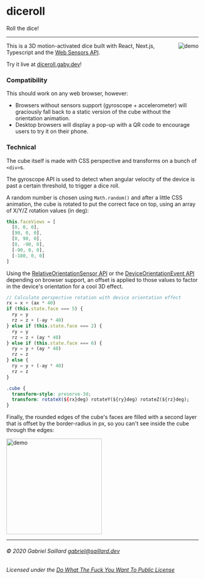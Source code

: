 # diceroll
Roll the dice!

---

<img align="right" src="https://raw.githubusercontent.com/GitSquared/diceroll/master/readme_src/phone-demo.gif" alt="demo">

This is a 3D motion-activated dice built with React, Next.js, Typescript and the [Web Sensors API](https://developer.mozilla.org/docs/Web/API/Sensor_APIs).

Try it live at [diceroll.gaby.dev](https://diceroll.gaby.dev)!

### Compatibility

This should work on any web browser, however:
 - Browsers without sensors support (gyroscope + accelerometer) will graciously fall back to a static version of the cube without the orientation animation.
 - Desktop browsers will display a pop-up with a QR code to encourage users to try it on their phone.

### Technical

The cube itself is made with CSS perspective and transforms on a bunch of `<div>`s.

The gyroscope API is used to detect when angular velocity of the device is past a certain threshold, to trigger a dice roll.

A random number is chosen using `Math.random()` and after a little CSS animation, the cube is rotated to put the correct face on top, using an array of X/Y/Z rotation values (in deg):
```js
this.faceViews = [
  [0, 0, 0],
  [90, 0, 0],
  [0, 90, 0],
  [0, -90, 0],
  [-90, 0, 0],
  [-180, 0, 0]
]
```

Using the [RelativeOrientationSensor API](https://developers.google.com/web/updates/2017/09/sensors-for-the-web#orientation-sensors) or the [DeviceOrientationEvent API](https://developer.mozilla.org/en-US/docs/Web/API/DeviceOrientationEvent) depending on browser support, an offset is applied to those values to factor in the device's orientation for a cool 3D effect.

```js
// Calculate perspective rotation with device orientation effect
rx = x + (ax * 40)
if (this.state.face === 5) {
  ry = y
  rz = z + (-ay * 40)
} else if (this.state.face === 2) {
  ry = y
  rz = z + (ay * 40)
} else if (this.state.face === 6) {
  ry = y + (ay * 40)
  rz = z
} else {
  ry = y + (-ay * 40)
  rz = z
}
```

```css
.cube {
  transform-style: preserve-3d;
  transform: rotateX(${rx}deg) rotateY(${ry}deg) rotateZ(${rz}deg);
}
```

Finally, the rounded edges of the cube's faces are filled with a second layer that is offset by the border-radius in px, so you can't see inside the cube through the edges:

<img width="250" src="https://raw.githubusercontent.com/GitSquared/diceroll/master/readme_src/cube-transparent.gif" alt="demo">

---

###### © 2020 Gabriel Saillard <gabriel@saillard.dev>
###### Licensed under the [Do What The Fuck You Want To Public License](https://github.com/GitSquared/diceroll/blob/master/LICENSE)
